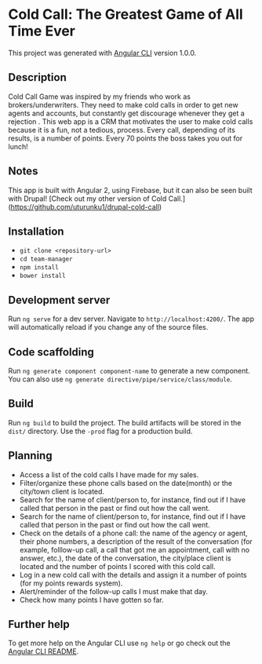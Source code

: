 # Cold Call: The Greatest Game of All Time Ever

This project was generated with [Angular CLI](https://github.com/angular/angular-cli) version 1.0.0.

## Description
Cold Call Game was inspired by my friends who work as brokers/underwriters. They need to make cold calls in order to get new agents and accounts, but constantly get discourage whenever they get a rejection . This web app is a CRM that motivates the user to make cold calls because it is a fun, not a tedious, process. Every call, depending of its results, is a number of points. Every 70 points the boss takes you out for lunch!

## Notes
This app is built with Angular 2, using Firebase, but it can also be seen built with Drupal! [Check out my other version of Cold Call.] (https://github.com/uturunku1/drupal-cold-call)

## Installation

* `git clone <repository-url>`
* `cd team-manager`
* `npm install`
* `bower install`

## Development server

Run `ng serve` for a dev server. Navigate to `http://localhost:4200/`. The app will automatically reload if you change any of the source files.

## Code scaffolding

Run `ng generate component component-name` to generate a new component. You can also use `ng generate directive/pipe/service/class/module`.

## Build

Run `ng build` to build the project. The build artifacts will be stored in the `dist/` directory. Use the `-prod` flag for a production build.

## Planning

* Access a list of the cold calls I have made for my sales.
* Filter/organize these phone calls based on the date(month) or the city/town client is located.
* Search for the name of client/person to, for instance, find out if I have called that person in the past or find out how the call went.
* Search for the name of client/person to, for instance, find out if I have called that person in the past or find out how the call went.
* Check on the details of a phone call: the name of the agency or agent, their phone numbers, a description of the result of the conversation (for example, folllow-up call, a call that got me an appointment, call with no answer, etc.), the date of the conversation, the city/place client is located and the number of points I scored with this cold call.
* Log in a new cold call with the details and assign it a number of points (for my points rewards system).
* Alert/reminder of the follow-up calls I must make that day.
* Check how many points I have gotten so far.

## Further help

To get more help on the Angular CLI use `ng help` or go check out the [Angular CLI README](https://github.com/angular/angular-cli/blob/master/README.md).
